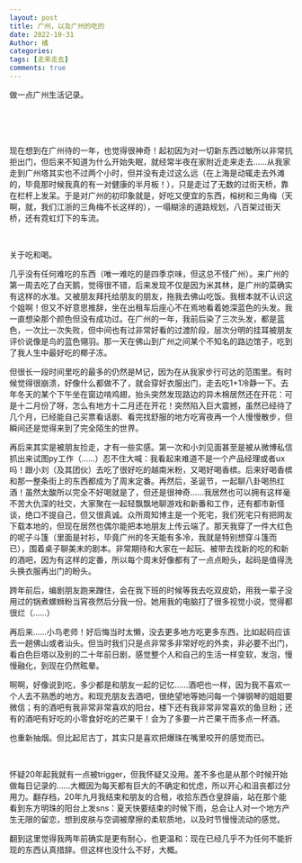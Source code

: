 ```yaml
---
layout: post
title: 广州，以及广州的吃的
date: 2022-10-31
Author: 橘
categories: 
tags: [走来走去]
comments: true
---
```




做一点广州生活记录。

<!-- more -->



<br><br><br>

现在想到在广州待的一年，也觉得很神奇！起初因为对一切新东西过敏所以非常抗拒出门，但后来不知道为什么开始失眠，就经常半夜在家附近走来走去……从我家走到广州塔其实也不过两个小时，但并没有走过这么远（在上海是动辄走去外滩的，毕竟那时候我真的有一对健康的半月板！），只是走过了无数的过街天桥，靠在栏杆上发呆。于是对广州的初印象就是，好吃又便宜的东西，榕树和三角梅（天啊，就，我们江浙的三角梅不长这样的），一塌糊涂的道路规划，八百架过街天桥，还有霓虹灯下的车流。

<br>

关于吃和喝。

几乎没有任何难吃的东西（唯一难吃的是四季京味，但这总不怪广州）。来广州的第一周去吃了白天鹅，觉得很不错，后来发现不仅是因为米其林，是广州的菜确实有这样的水准。又被朋友拜托给朋友的朋友，拖我去佛山吃饭。我根本就不认识这个姐啊！但又不好意思推辞，坐在出租车后座心不在焉地看着她深蓝色的头发。我一直想染那个颜色但没有成功过。在广州的一年，我前后染了三次头发，都是蓝色，一次比一次失败，但中间也有过非常好看的过渡阶段，层次分明的挂耳被朋友评价说像是鸟的蓝色翎羽。那一天在佛山到广州之间某个不知名的路边馆子，吃到了我人生中最好吃的椰子冻。

但很长一段时间里吃的最多的仍然是M记，因为在从我家步行可达的范围里。有时候觉得很崩溃，好像什么都做不了，就会穿好衣服出门，走去吃1+1冷静一下。去年冬天的某个下午坐在窗边啃鸡翅，抬头突然发现路边的异木棉居然还在开花：可是十二月份了呀，怎么有地方十二月还在开花！突然陷入巨大震撼，虽然已经待了几个月，已经能自己买票看话剧、看完找舒服的地方吃宵夜再一个人慢慢散步，但瞬间还是觉得来到了完全陌生的世界。

再后来其实是被朋友捡走，才有一些实感。第一次和小刘见面甚至是被从微博私信抓出来试图py工作（……）忍不住大喊：我看起来难道不是一个产品经理或者ux吗！跟小刘（及其团伙）去吃了很好吃的越南米粉，又喝好喝香槟。后来好喝香槟和那一整条街上的东西都成为了周末定番。再然后，圣诞节，一起聊八卦喝热红酒！虽然太酸所以完全不好喝就是了，但还是很神奇……我居然也可以拥有这样毫不苦大仇深的社交，大家聚在一起轻飘飘地聊游戏和新番和工作，还有都市新怪谈，绝口不提自己，但又很真诚。众所周知博主是一个死宅，我们死宅只有把网友下载本地的，但现在居然也偶尔能把本地朋友上传云端了。那天我穿了一件大红色的呢子斗篷（里面是衬衫，毕竟广州的冬天能有多冷，我就是特别想穿斗篷而已），围着桌子聊美末的剧本。非常期待和大家在一起玩、被带去找新的吃的和新的酒吧，因为有这样的定番，所以每个周末好像都有了一点点盼头，起码是值得洗头换衣服再出门的盼头。

跨年前后，编剧朋友跑来蹭住，会在我下班的时候等我去吃双皮奶，用我一辈子没用过的锅煮螺蛳粉当宵夜然后分我一份。她用我的电脑打了很多视觉小说，觉得都很烂（……）

再后来……小鸟老师！好后悔当时太懒，没去更多地方吃更多东西，比如起码应该去一趟佛山或者汕头。但当时我们只是点非常多非常好吃的外卖，非必要不出门，看白色巨塔以及别的二十年前日剧，感觉整个人和自己的生活一样变软，发泡，慢慢融化，到现在仍然眩晕。

啊啊，好像说到吃，多少都是和朋友一起的记忆……酒吧也一样，因为我不喜欢一个人去不熟悉的地方。和现充朋友去酒吧，很绝望地等她问每一个弹钢琴的姐姐要微信；有的酒吧有我非常非常喜欢的阳台，楼下还有我非常非常喜欢的鱼旦粉；还有的酒吧有好吃的小零食好吃的芒果干！会为了多要一片芒果干而多点一杯酒。

也重新抽烟。但比起尼古丁，其实只是喜欢把爆珠在嘴里咬开的感觉而已。

<br>

怀疑20年起我就有一点被trigger，但我怀疑又没用。差不多也是从那个时候开始做每日记录的……大概因为每天都有巨大的不确定和忧虑，所以开心和沮丧都过分用力。翻存档，20年九月我结束和朋友的合租，收拾东西仓皇辞庙，站在那个能看到东方明珠的阳台上发sns：夏天快要结束的时候下雨，总会让人对一个地方产生无限的留恋，想到皮肤与空调被摩擦的柔软质地，以及时节慢慢流动的感觉。

翻到这里觉得我两年前确实是更有耐心，也更温和：现在已经几乎不为任何不能折现的东西认真措辞。但这样也没什么不好，大概。